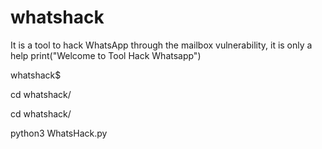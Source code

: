 # whatshack
It is a tool to hack WhatsApp through the mailbox vulnerability, it is only a help
print("Welcome to Tool Hack Whatsapp")



whatshack$

cd whatshack/

cd whatshack/

python3 WhatsHack.py
